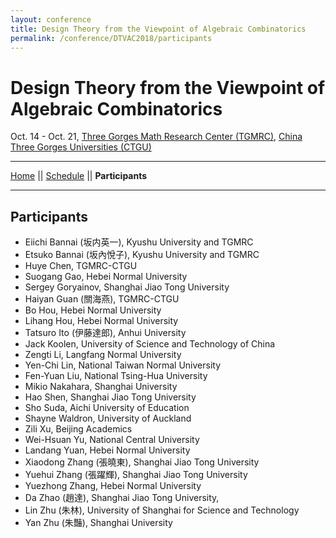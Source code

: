 ```yaml
---
layout: conference
title: Design Theory from the Viewpoint of Algebraic Combinatorics
permalink: /conference/DTVAC2018/participants
---
```


# Design Theory from the Viewpoint of Algebraic Combinatorics

Oct. 14 - Oct. 21, [Three Gorges Math Research Center (TGMRC)](http://mathcenter.ctgu.edu.cn/), [China Three Gorges Universities (CTGU)](http://www.ctgu.edu.cn/)

______
[Home](.) || [Schedule](schedule) || **Participants**
______

## Participants

+ Eiichi Bannai (坂内英一), Kyushu University and TGMRC
+ Etsuko Bannai (坂內悅子), Kyushu University and TGMRC
+ Huye Chen, TGMRC-CTGU
+ Suogang Gao, Hebei Normal University
+ Sergey Goryainov, Shanghai Jiao Tong University
+ Haiyan Guan (關海燕), TGMRC-CTGU
+ Bo Hou, Hebei Normal University
+ Lihang Hou, Hebei Normal University
+ Tatsuro Ito (伊藤達郎), Anhui University
+ Jack Koolen, University of Science and Technology of China
+ Zengti Li, Langfang Normal University
+ Yen-Chi Lin, National Taiwan Normal University
+ Fen-Yuan Liu, National Tsing-Hua University
+ Mikio Nakahara, Shanghai University
+ Hao Shen, Shanghai Jiao Tong University
+ Sho Suda, Aichi University of Education
+ Shayne Waldron, University of Auckland
+ Zili Xu, Beijing Academics
+ Wei-Hsuan Yu, National Central University
+ Landang Yuan, Hebei Normal University
+ Xiaodong Zhang (張曉東), Shanghai Jiao Tong University
+ Yuehui Zhang (張躍輝), Shanghai Jiao Tong University
+ Yuezhong Zhang, Hebei Normal University
+ Da Zhao (趙達), Shanghai Jiao Tong University,
+ Lin Zhu (朱林), University of Shanghai for Science and Technology
+ Yan Zhu (朱豔), Shanghai University
